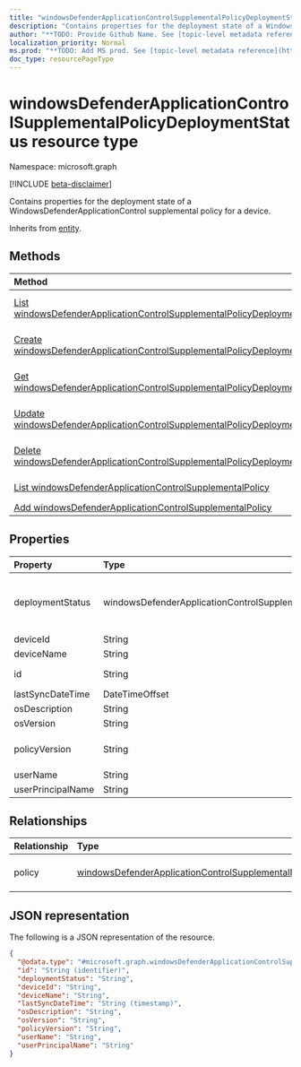 ```yaml
---
title: "windowsDefenderApplicationControlSupplementalPolicyDeploymentStatus resource type"
description: "Contains properties for the deployment state of a WindowsDefenderApplicationControl supplemental policy for a device."
author: "**TODO: Provide Github Name. See [topic-level metadata reference](https://msgo.azurewebsites.net/add/document/guidelines/metadata.html#topic-level-metadata)**"
localization_priority: Normal
ms.prod: "**TODO: Add MS prod. See [topic-level metadata reference](https://msgo.azurewebsites.net/add/document/guidelines/metadata.html#topic-level-metadata)**"
doc_type: resourcePageType
---
```


# windowsDefenderApplicationControlSupplementalPolicyDeploymentStatus resource type

Namespace: microsoft.graph

[!INCLUDE [beta-disclaimer](../../includes/beta-disclaimer.md)]

Contains properties for the deployment state of a WindowsDefenderApplicationControl supplemental policy for a device.


Inherits from [entity](../resources/entity.md).

## Methods
|Method|Return type|Description|
|:---|:---|:---|
|[List windowsDefenderApplicationControlSupplementalPolicyDeploymentStatus](../api/windowsdefenderapplicationcontrolsupplementalpolicydeploymentstatus-list.md)|[windowsDefenderApplicationControlSupplementalPolicyDeploymentStatus](../resources/windowsdefenderapplicationcontrolsupplementalpolicydeploymentstatus.md) collection|Get a list of the [windowsDefenderApplicationControlSupplementalPolicyDeploymentStatus](../resources/windowsdefenderapplicationcontrolsupplementalpolicydeploymentstatus.md) objects and their properties.|
|[Create windowsDefenderApplicationControlSupplementalPolicyDeploymentStatus](../api/windowsdefenderapplicationcontrolsupplementalpolicydeploymentstatus-create.md)|[windowsDefenderApplicationControlSupplementalPolicyDeploymentStatus](../resources/windowsdefenderapplicationcontrolsupplementalpolicydeploymentstatus.md)|Create a new [windowsDefenderApplicationControlSupplementalPolicyDeploymentStatus](../resources/windowsdefenderapplicationcontrolsupplementalpolicydeploymentstatus.md) object.|
|[Get windowsDefenderApplicationControlSupplementalPolicyDeploymentStatus](../api/windowsdefenderapplicationcontrolsupplementalpolicydeploymentstatus-get.md)|[windowsDefenderApplicationControlSupplementalPolicyDeploymentStatus](../resources/windowsdefenderapplicationcontrolsupplementalpolicydeploymentstatus.md)|Read the properties and relationships of a [windowsDefenderApplicationControlSupplementalPolicyDeploymentStatus](../resources/windowsdefenderapplicationcontrolsupplementalpolicydeploymentstatus.md) object.|
|[Update windowsDefenderApplicationControlSupplementalPolicyDeploymentStatus](../api/windowsdefenderapplicationcontrolsupplementalpolicydeploymentstatus-update.md)|[windowsDefenderApplicationControlSupplementalPolicyDeploymentStatus](../resources/windowsdefenderapplicationcontrolsupplementalpolicydeploymentstatus.md)|Update the properties of a [windowsDefenderApplicationControlSupplementalPolicyDeploymentStatus](../resources/windowsdefenderapplicationcontrolsupplementalpolicydeploymentstatus.md) object.|
|[Delete windowsDefenderApplicationControlSupplementalPolicyDeploymentStatus](../api/windowsdefenderapplicationcontrolsupplementalpolicydeploymentstatus-delete.md)|None|Deletes a [windowsDefenderApplicationControlSupplementalPolicyDeploymentStatus](../resources/windowsdefenderapplicationcontrolsupplementalpolicydeploymentstatus.md) object.|
|[List windowsDefenderApplicationControlSupplementalPolicy](../api/windowsdefenderapplicationcontrolsupplementalpolicydeploymentstatus-list-policy.md)|[windowsDefenderApplicationControlSupplementalPolicy](../resources/windowsdefenderapplicationcontrolsupplementalpolicy.md) collection|Get the windowsDefenderApplicationControlSupplementalPolicy resources from the policy navigation property.|
|[Add windowsDefenderApplicationControlSupplementalPolicy](../api/windowsdefenderapplicationcontrolsupplementalpolicydeploymentstatus-post-policy.md)|[windowsDefenderApplicationControlSupplementalPolicy](../resources/windowsdefenderapplicationcontrolsupplementalpolicy.md)|Add policy by posting to the policy collection.|

## Properties
|Property|Type|Description|
|:---|:---|:---|
|deploymentStatus|windowsDefenderApplicationControlSupplementalPolicyStatuses|The deployment state of the policy. Possible values are: `unknown`, `success`, `tokenError`, `notAuthorizedByToken`, `policyNotFound`.|
|deviceId|String|Device ID.|
|deviceName|String|Device name.|
|id|String|**TODO: Add Description** Inherited from [entity](../resources/entity.md).|
|lastSyncDateTime|DateTimeOffset|Last sync date time.|
|osDescription|String|Windows OS Version Description.|
|osVersion|String|Windows OS Version.|
|policyVersion|String|Human readable version of the WindowsDefenderApplicationControl supplemental policy.|
|userName|String|The name of the user of this device.|
|userPrincipalName|String|User Principal Name.|

## Relationships
|Relationship|Type|Description|
|:---|:---|:---|
|policy|[windowsDefenderApplicationControlSupplementalPolicy](../resources/windowsdefenderapplicationcontrolsupplementalpolicy.md)|The navigation link to the WindowsDefenderApplicationControl supplemental policy.|

## JSON representation
The following is a JSON representation of the resource.
<!-- {
  "blockType": "resource",
  "keyProperty": "id",
  "@odata.type": "microsoft.graph.windowsDefenderApplicationControlSupplementalPolicyDeploymentStatus",
  "baseType": "microsoft.graph.entity",
  "openType": false
}
-->
``` json
{
  "@odata.type": "#microsoft.graph.windowsDefenderApplicationControlSupplementalPolicyDeploymentStatus",
  "id": "String (identifier)",
  "deploymentStatus": "String",
  "deviceId": "String",
  "deviceName": "String",
  "lastSyncDateTime": "String (timestamp)",
  "osDescription": "String",
  "osVersion": "String",
  "policyVersion": "String",
  "userName": "String",
  "userPrincipalName": "String"
}
```

